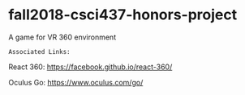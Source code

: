 # fall2018-csci437-honors-project
A game for VR 360 environment

```
Associated Links:

```
React 360: https://facebook.github.io/react-360/

Oculus Go: https://www.oculus.com/go/


